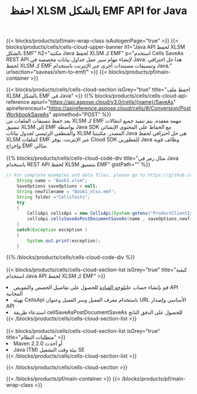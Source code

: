 ﻿---
title:  احفظ XLSM بالشكل EMF API for Java
description:  Cloud APIs & SDKs لـ Microsoft Excel & OpenOffice Calc. تحويل جدول البيانات إلى ملف تنسيق آخر.
url: /ar/java/saveas/xlsm-to-emf/
---
{{< blocks/products/pf/main-wrap-class isAutogenPage="true" >}}
{{< blocks/products/cells/cells-cloud-upper-banner h1="Java API لحفظ XLSM بالشكل EMF" h2="مكتبة Java لحفظ XLSM كـ EMF" p="استخدم Cells SaveAs REST API لإنشاء مهام سير عمل جداول بيانات مخصصة في Java. هذا حل احترافي لحفظ XLSM كـ EMF وتنسيقات مستندات أخرى عبر الإنترنت باستخدام Java." urlsection="saveas/xlsm-to-emf/" >}}
{{< blocks/products/pf/main-container >}}

{{< blocks/products/cells/cells-cloud-section isGrey="true" title="احفظ ملف XLSM بالشكل EMF في Java" >}}
{{% blocks/products/cells/cells-cloud-api-reference apiurl="https://api.aspose.cloud/v3.0/cells/{name}/SaveAs" apireferenceurl="https://apireference.aspose.cloud/cells/#/Conversion/PostWorkbookSaveAs" apimethod="POST" %}}
<br/>
يعد حفظ تنسيقات الملفات من XLSM كـ EMF مهمة معقدة. يتم تنفيذ جميع انتقالات تنسيق XLSM إلى EMF بواسطة Java SDK مع الحفاظ على المحتوى الإنشائي والمنطقي الرئيسي لجدول بيانات XLSM المصدر. مكتبتنا Java هي حل احترافي لحفظ XLSM كملفات EMF عبر الإنترنت. يوفر Cloud SDK للمطورين Java وظائف قوية وإخراج EMF مثالي.
<br/>
<br/>
{{% blocks/products/cells/cells-cloud-code-div title="مثال رمز في Java باستخدام REST API لحفظ XLSM بتنسيق EMF" gistPath="" %}}
  
```java
// For complete examples and data files, please go to https://github.com/aspose-cells-cloud/aspose-cells-cloud-java/
    String name = "Book1.xlsm";
    SaveOptions saveOptions = null;
    String newfilename = "Book1_xlsx.emf";
    String folder ="CellsTests";
    try 
    {
        CellsApi cellsApi = new CellsApi(System.getenv("ProductClientId"), System.getenv("ProductClientSecret"));
        cellsApi.cellsSaveAsPostDocumentSaveAs(name , saveOptions,newfilename,false,false,folder,null,null,null,true);                       
    }
    catch(Exception exception )
    {
        System.out.print(exception);
    }
```
  
{{% /blocks/products/cells/cells-cloud-code-div %}}
<br/>
<br/>
{{< blocks/products/cells/cells-cloud-section-list isGrey="true" title="كيفية استخدام Java API لحفظ XLSM كـ EMF" >}}
<li> قم بإنشاء حساب على<a href="https://dashboard.aspose.cloud/">لوحة القيادة</a> للحصول على تفاصيل الحصص والتفويض API المجانية</li>
<li>تهيئة CellsApi باستخدام معرف العميل وسر العميل وعنوان URL الأساسي وإصدار API</li>
<li>استدعاء طريقة cellSaveAsPostDocumentSaveAs للحصول على الدفق الناتج</li>
{{< /blocks/products/cells/cells-cloud-section-list >}}
<br/>
<br/>
{{< blocks/products/cells/cells-cloud-section-list isGrey="true" title="متطلبات النظام" >}}
<li>Maven 2.2.0 أو أحدث</li>
<li>Java (TM) بيئة وقت التشغيل SE</li>
{{< /blocks/products/cells/cells-cloud-section-list >}}

{{< /blocks/products/cells/cells-cloud-section >}}

{{< /blocks/products/pf/main-container >}}
{{< /blocks/products/pf/main-wrap-class >}}
